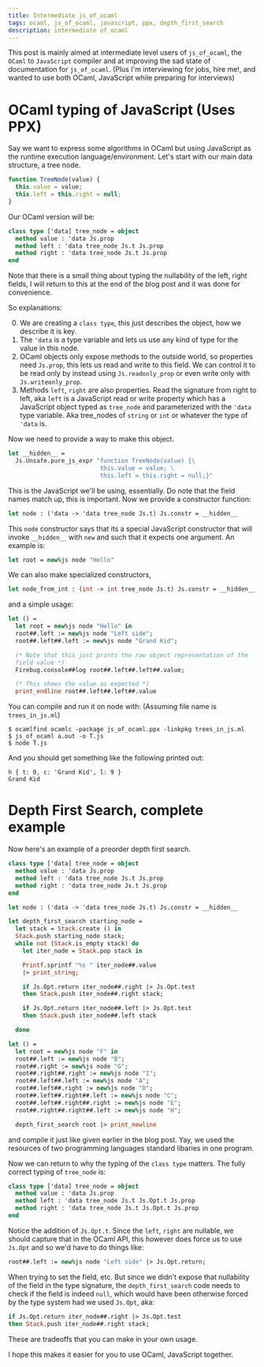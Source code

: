 ```yaml
---
title: Intermediate js_of_ocaml
tags: ocaml, js_of_ocaml, javascript, ppx, depth_first_search
description: intermediate of_ocaml
---
```


This post is mainly aimed at intermediate level users of
`js_of_ocaml`, the `OCaml` to `JavaScript` compiler and at improving
the sad state of documentation for `js_of_ocaml`. (Plus I'm
interviewing for jobs, hire me!, and wanted to use both OCaml,
JavaScript while preparing for interviews)

OCaml typing of JavaScript (Uses PPX)
==========================================

Say we want to express some algorithms in OCaml but using JavaScript
as the runtime execution language/environment. Let's start with our
main data structure, a tree node.

```javascript
function TreeNode(value) {
  this.value = value;
  this.left = this.right = null;
}
```

Our OCaml version will be:

```ocaml
class type ['data] tree_node = object
  method value : 'data Js.prop
  method left : 'data tree_node Js.t Js.prop
  method right : 'data tree_node Js.t Js.prop
end
```

Note that there is a small thing about typing the nullability of the
left, right fields, I will return to this at the end of the blog post
and it was done for convenience.

So explanations:

0. We are creating a `class type`, this just describes the object, how
   we describe it is key.
1. The `'data` is a type variable and lets us use any kind of type for
   the value in this node.
2. OCaml objects only expose methods to the outside world, so
   properties need `Js.prop`, this lets us read and write to this
   field. We can control it to be read only by instead using
   `Js.readonly_prop` or even write only with
   `Js.writeonly_prop`.
3. Methods `left`, `right` are also properties. Read the signature
   from right to left, aka `left` is a JavaScript read or write
   property which has a JavaScript object typed as `tree_node` and
   parameterized with the `'data` type variable. Aka tree_nodes of
   `string` or `int` or whatever the type of `'data` is.
   
Now we need to provide a way to make this object.

```ocaml
let __hidden__ =
  Js.Unsafe.pure_js_expr "function TreeNode(value) {\
                          this.value = value; \
                          this.left = this.right = null;}"
```

This is the JavaScript we'll be using, essentially. Do note that the
field names match up, this is important. Now we provide a
constructor function: 

```ocaml
let node : ('data -> 'data tree_node Js.t) Js.constr = __hidden__
```

This `node` constructor says that its a special JavaScript constructor
that will invoke `__hidden__` with `new` and such that it expects one
argument. An example is: 

```ocaml
let root = new%js node "Hello"
```

We can also make specialized constructors,

```ocaml
let node_from_int : (int -> int tree_node Js.t) Js.constr = __hidden__
```

and a simple usage: 

```ocaml
let () =
  let root = new%js node "Hello" in
  root##.left := new%js node "Left side";
  root##.left##.left := new%js node "Grand Kid";

  (* Note that this just prints the raw object representation of the
  field value *)
  Firebug.console##log root##.left##.left##.value;

  (* This shows the value as expected *)
  print_endline root##.left##.left##.value
```

You can compile and run it on node with: (Assuming file name is
`trees_in_js.ml`)

```shell
$ ocamlfind ocamlc -package js_of_ocaml.ppx -linkpkg trees_in_js.ml
$ js_of_ocaml a.out -o T.js
$ node T.js
```
And you should get something like the following printed out:

```shell
h { t: 0, c: 'Grand Kid', l: 9 }
Grand Kid
```

Depth First Search, complete example
=========================================

Now here's an example of a preorder depth first search.

```ocaml
class type ['data] tree_node = object
  method value : 'data Js.prop
  method left : 'data tree_node Js.t Js.prop
  method right : 'data tree_node Js.t Js.prop
end

let node : ('data -> 'data tree_node Js.t) Js.constr = __hidden__

let depth_first_search starting_node =
  let stack = Stack.create () in
  Stack.push starting_node stack;
  while not (Stack.is_empty stack) do
    let iter_node = Stack.pop stack in

    Printf.sprintf "%s " iter_node##.value
    |> print_string;

    if Js.Opt.return iter_node##.right |> Js.Opt.test
    then Stack.push iter_node##.right stack;

    if Js.Opt.return iter_node##.left |> Js.Opt.test
    then Stack.push iter_node##.left stack

  done

let () =
  let root = new%js node "F" in
  root##.left := new%js node "B";
  root##.right := new%js node "G";
  root##.right##.right := new%js node "I";
  root##.left##.left := new%js node "A";
  root##.left##.right := new%js node "D";
  root##.left##.right##.left := new%js node "C";
  root##.left##.right##.right := new%js node "E";
  root##.right##.right##.left := new%js node "H";

  depth_first_search root |> print_newline
```

and compile it just like given earlier in the blog post. Yay, we used
the resources of two programming languages standard libaries in one
program.

Now we can return to why the typing of the `class type` matters. The
fully correct typing of `tree_node` is:

```ocaml
class type ['data] tree_node = object
  method value : 'data Js.prop
  method left : 'data tree_node Js.t Js.Opt.t Js.prop
  method right : 'data tree_node Js.t Js.Opt.t Js.prop
end
```

Notice the addition of `Js.Opt.t`. Since the `left`, `right` are
nullable, we should capture that in the OCaml API, this however does
force us to use `Js.Opt` and so we'd have to do things like:

```ocaml
root##.left := new%js node "Left side" |> Js.Opt.return;
```

When trying to set the field, etc. But since we didn't expose that
nullability of the field in the type signature, the
`depth_first_search` code needs to check if the field is indeed
`null`, which would have been otherwise forced by the type system had
we used `Js.Opt`, aka:

```ocaml
if Js.Opt.return iter_node##.right |> Js.Opt.test
then Stack.push iter_node##.right stack;
```

These are tradeoffs that you can make in your own usage. 

I hope this makes it easier for you to use OCaml, JavaScript together.
